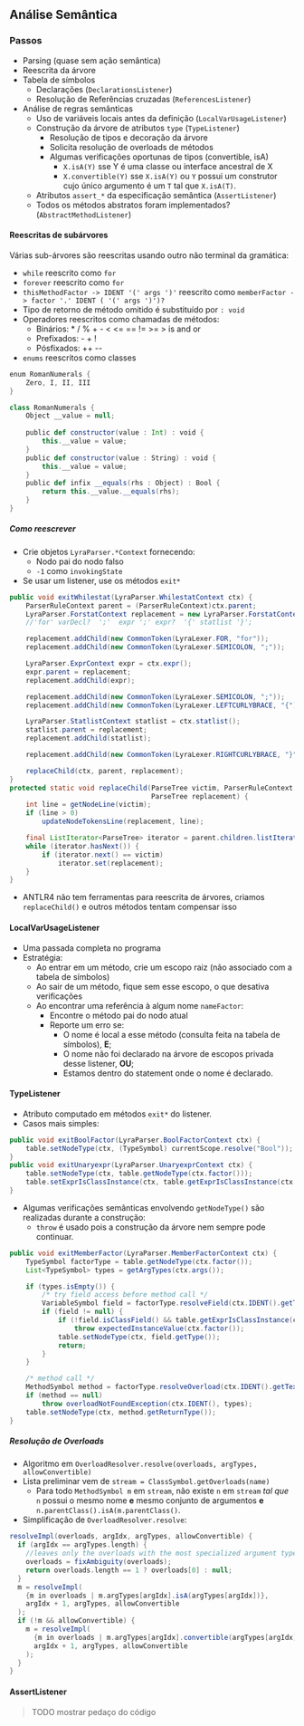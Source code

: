 ﻿## Análise Semântica

### Passos
- Parsing (quase sem ação semântica)
- Reescrita da árvore
- Tabela de símbolos
  - Declarações (`DeclarationsListener`)
  - Resolução de Referências cruzadas (`ReferencesListener`)
- Análise de regras semânticas
  - Uso de variáveis locais antes da definição (`LocalVarUsageListener`)
  - Construção da árvore de atributos `type` (`TypeListener`)
    - Resolução de tipos e decoração da árvore
    - Solicita resolução de overloads de métodos
    - Algumas verificações oportunas de tipos (convertible, isA)
      - `X.isA(Y)` sse Y é uma classe ou interface ancestral de X
      - `X.convertible(Y)` sse `X.isA(Y)` ou `Y` possui um construtor cujo único 
         argumento é um `T` tal que `X.isA(T)`.
  - Atributos `assert_*` da especificação semântica (`AssertListener`)
  - Todos os métodos abstratos foram implementados? (`AbstractMethodListener`)
  

#### Reescritas de subárvores

Várias sub-árvores são reescritas usando outro não terminal da gramática:
- `while` reescrito como `for`
- `forever` reescrito como `for`
- `thisMethodFactor -> IDENT '(' args ')'` reescrito como `memberFactor -> factor '.' IDENT ( '(' args ')')?`
- Tipo de retorno de método omitido é substituído por `: void`
- Operadores reescritos como chamadas de métodos:
  - Binários: * / % + - < <= == != >= > is and or
  - Prefixados: - + !
  - Pósfixados: ++ --
- `enums` reescritos como classes
```scala
enum RomanNumerals {
    Zero, I, II, III
}
```
```scala
class RomanNumerals {
    Object __value = null;
    
    public def constructor(value : Int) : void {
        this.__value = value;
    }
    public def constructor(value : String) : void {
        this.__value = value;
    }
    public def infix __equals(rhs : Object) : Bool {
        return this.__value.__equals(rhs);
    }
}
```
##### Como reescrever
- Crie objetos `LyraParser.*Context` fornecendo:
  - Nodo pai do nodo falso
  - `-1` como `invokingState`
- Se usar um listener, use os métodos `exit*`
```java 
public void exitWhilestat(LyraParser.WhilestatContext ctx) {
    ParserRuleContext parent = (ParserRuleContext)ctx.parent;
    LyraParser.ForstatContext replacement = new LyraParser.ForstatContext(parent, -1);
    //'for' varDecl?  ';'  expr ';' expr?  '{' statlist '}';

    replacement.addChild(new CommonToken(LyraLexer.FOR, "for"));
    replacement.addChild(new CommonToken(LyraLexer.SEMICOLON, ";"));

    LyraParser.ExprContext expr = ctx.expr();
    expr.parent = replacement;
    replacement.addChild(expr);

    replacement.addChild(new CommonToken(LyraLexer.SEMICOLON, ";"));
    replacement.addChild(new CommonToken(LyraLexer.LEFTCURLYBRACE, "{"));

    LyraParser.StatlistContext statlist = ctx.statlist();
    statlist.parent = replacement;
    replacement.addChild(statlist);

    replacement.addChild(new CommonToken(LyraLexer.RIGHTCURLYBRACE, "}"));

    replaceChild(ctx, parent, replacement);
}
protected static void replaceChild(ParseTree victim, ParserRuleContext parent,
                                   ParseTree replacement) {
    int line = getNodeLine(victim);
    if (line > 0)
        updateNodeTokensLine(replacement, line);

    final ListIterator<ParseTree> iterator = parent.children.listIterator();
    while (iterator.hasNext()) {
        if (iterator.next() == victim)
            iterator.set(replacement);
    }
}
```
- ANTLR4 não tem ferramentas para reescrita de árvores, criamos `replaceChild()` 
  e outros métodos tentam compensar isso

#### LocalVarUsageListener
- Uma passada completa no programa
- Estratégia: 
  - Ao entrar em um método, crie um escopo raiz (não associado com a tabela de símbolos)
  - Ao sair de um método, fique sem esse escopo, o que desativa verificações
  - Ao encontrar uma referência à algum nome `nameFactor`:
    - Encontre o método pai do nodo atual
    - Reporte um erro se:
      - O nome é local a esse método (consulta feita na tabela de símbolos), **E**;
      - O nome não foi declarado na árvore de escopos privada desse listener, **OU**;
      - Estamos dentro do statement onde o nome é declarado.

#### TypeListener
- Atributo computado em métodos `exit*` do listener.
- Casos mais simples:
```java
public void exitBoolFactor(LyraParser.BoolFactorContext ctx) {
    table.setNodeType(ctx, (TypeSymbol) currentScope.resolve("Bool"));
}
public void exitUnaryexpr(LyraParser.UnaryexprContext ctx) {
    table.setNodeType(ctx, table.getNodeType(ctx.factor()));
    table.setExprIsClassInstance(ctx, table.getExprIsClassInstance(ctx.factor()));
}
```
- Algumas verificações semânticas envolvendo `getNodeType()` são realizadas durante a construção:
  - `throw` é usado pois a construção da árvore nem sempre pode continuar.
```java
public void exitMemberFactor(LyraParser.MemberFactorContext ctx) {
    TypeSymbol factorType = table.getNodeType(ctx.factor());
    List<TypeSymbol> types = getArgTypes(ctx.args());

    if (types.isEmpty()) {
        /* try field access before method call */
        VariableSymbol field = factorType.resolveField(ctx.IDENT().getText());
        if (field != null) {
            if (!field.isClassField() && table.getExprIsClassInstance(ctx.factor()))
                throw expectedInstanceValue(ctx.factor());
            table.setNodeType(ctx, field.getType());
            return;
        }
    }

    /* method call */
    MethodSymbol method = factorType.resolveOverload(ctx.IDENT().getText(), types);
    if (method == null) 
        throw overloadNotFoundException(ctx.IDENT(), types);
    table.setNodeType(ctx, method.getReturnType());
}
```

##### Resolução de Overloads
- Algoritmo em `OverloadResolver.resolve(overloads, argTypes, allowConvertible)`
- Lista preliminar vem de `stream = ClassSymbol.getOverloads(name)`
  - Para todo `MethodSymbol m` em `stream`, não existe `n` em `stream` *tal que* `n` possui o mesmo nome **e** mesmo conjunto de argumentos **e** `n.parentClass().isA(m.parentClass()`.
- Simplificação de `OverloadResolver.resolve`:
```scala
resolveImpl(overloads, argIdx, argTypes, allowConvertible) {
  if (argIdx == argTypes.length) {
    //leaves only the overloads with the most specialized argument types
    overloads = fixAmbiguity(overloads);
    return overloads.length == 1 ? overloads[0] : null; 
  }
  m = resolveImpl(
    {m in overloads | m.argTypes[argIdx].isA(argTypes[argIdx])},
    argIdx + 1, argTypes, allowConvertible
  );
  if (!m && allowConvertible) {
    m = resolveImpl(
      {m in overloads | m.argTypes[argIdx].convertible(argTypes[argIdx])},
      argIdx + 1, argTypes, allowConvertible
    );
  }
}
```

#### AssertListener
> TODO mostrar pedaço do código
